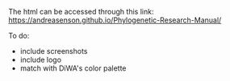 The html can be accessed through this link: https://andreasenson.github.io/Phylogenetic-Research-Manual/

To do:
- include screenshots
- include logo
- match with DiWA's color palette